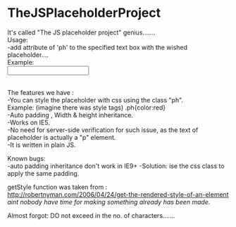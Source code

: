 # TheJSPlaceholderProject
It's called "The JS placeholder project" genius.......<br />
Usage:<br />
  -add attribute of 'ph' to the specified text box with the wished placeholder....<br />
Example:<br />
  <input type="text" ph="First name." /><br /><br />


The features we have :<br />
  -You can style the placeholder with css using the class "ph".<br />
    Example: (imagine there was style tags) .ph{color:red}<br />
  -Auto padding , Width & height inheritance.<br />
  -Works on IE5.<br />
  -No need for server-side verification for such issue, as the text of placeholder is actually a "p" element.<br />
  -It is written in plain JS.<br />
  
Known bugs:<br />
  -auto padding inheritance don't work in IE9+
  -Solution: ise the css class to apply the same padding.
  
getStyle function was taken from : http://robertnyman.com/2006/04/24/get-the-rendered-style-of-an-element<br />
*aint  nobody have time for making something already has been made.*<br />

Almost forgot: DO not exceed in the no. of characters.......<br />
